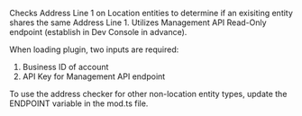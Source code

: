 Checks Address Line 1 on Location entities to determine if an exisiting entity shares the same Address Line 1. Utilizes Management API Read-Only endpoint (establish in Dev Console in advance). 

When loading plugin, two inputs are required:
1. Business ID of account
2. API Key for Management API endpoint

To use the address checker for other non-location entity types, update the ENDPOINT variable in the mod.ts file. 
